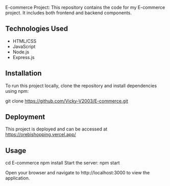  E-commerce Project:
This repository contains the code for my E-commerce project. It includes both frontend and backend components.

   ## Technologies Used

   - HTML/CSS
   - JavaScript
   - Node.js
   - Express.js

   ## Installation

   To run this project locally, clone the repository and install dependencies using npm:

   git clone https://github.com/Vicky-V2003/E-commerce.git
  

## Deployment

This project is deployed and can be accessed at  https://orebishopping.vercel.app/

 ## Usage
   cd E-commerce
   npm install
   Start the server:
   npm start

   Open your browser and navigate to http://localhost:3000 to view the application.

   



